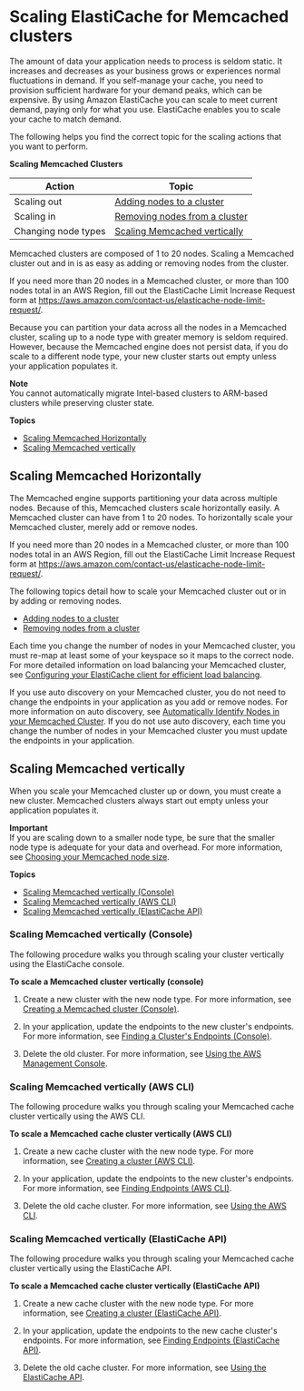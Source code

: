 # Scaling ElastiCache for Memcached clusters<a name="Scaling"></a>

The amount of data your application needs to process is seldom static\. It increases and decreases as your business grows or experiences normal fluctuations in demand\. If you self\-manage your cache, you need to provision sufficient hardware for your demand peaks, which can be expensive\. By using Amazon ElastiCache you can scale to meet current demand, paying only for what you use\. ElastiCache enables you to scale your cache to match demand\.

The following helps you find the correct topic for the scaling actions that you want to perform\.


**Scaling Memcached Clusters**  

| Action | Topic | 
| --- | --- | 
|  Scaling out  |  [Adding nodes to a cluster](Clusters.AddNode.md)  | 
|  Scaling in  |  [Removing nodes from a cluster](Clusters.DeleteNode.md)  | 
|  Changing node types  |  [Scaling Memcached vertically](#Scaling.Memcached.Vertically)  | 

Memcached clusters are composed of 1 to 20 nodes\. Scaling a Memcached cluster out and in is as easy as adding or removing nodes from the cluster\. 

If you need more than 20 nodes in a Memcached cluster, or more than 100 nodes total in an AWS Region, fill out the ElastiCache Limit Increase Request form at [https://aws\.amazon\.com/contact\-us/elasticache\-node\-limit\-request/](https://aws.amazon.com/contact-us/elasticache-node-limit-request/)\.

Because you can partition your data across all the nodes in a Memcached cluster, scaling up to a node type with greater memory is seldom required\. However, because the Memcached engine does not persist data, if you do scale to a different node type, your new cluster starts out empty unless your application populates it\.

**Note**  
You cannot automatically migrate Intel\-based clusters to ARM\-based clusters while preserving cluster state\. 

**Topics**
+ [Scaling Memcached Horizontally](#Scaling.Memcached.Horizontally)
+ [Scaling Memcached vertically](#Scaling.Memcached.Vertically)

## Scaling Memcached Horizontally<a name="Scaling.Memcached.Horizontally"></a>

The Memcached engine supports partitioning your data across multiple nodes\. Because of this, Memcached clusters scale horizontally easily\. A Memcached cluster can have from 1 to 20 nodes\. To horizontally scale your Memcached cluster, merely add or remove nodes\.

If you need more than 20 nodes in a Memcached cluster, or more than 100 nodes total in an AWS Region, fill out the ElastiCache Limit Increase Request form at [https://aws\.amazon\.com/contact\-us/elasticache\-node\-limit\-request/](https://aws.amazon.com/contact-us/elasticache-node-limit-request/)\.

The following topics detail how to scale your Memcached cluster out or in by adding or removing nodes\.
+ [Adding nodes to a cluster](Clusters.AddNode.md)
+ [Removing nodes from a cluster](Clusters.DeleteNode.md)

Each time you change the number of nodes in your Memcached cluster, you must re\-map at least some of your keyspace so it maps to the correct node\. For more detailed information on load balancing your Memcached cluster, see [Configuring your ElastiCache client for efficient load balancing](BestPractices.LoadBalancing.md)\.

If you use auto discovery on your Memcached cluster, you do not need to change the endpoints in your application as you add or remove nodes\. For more information on auto discovery, see [Automatically Identify Nodes in your Memcached Cluster](AutoDiscovery.md)\. If you do not use auto discovery, each time you change the number of nodes in your Memcached cluster you must update the endpoints in your application\.

## Scaling Memcached vertically<a name="Scaling.Memcached.Vertically"></a>

When you scale your Memcached cluster up or down, you must create a new cluster\. Memcached clusters always start out empty unless your application populates it\. 

**Important**  
If you are scaling down to a smaller node type, be sure that the smaller node type is adequate for your data and overhead\. For more information, see [Choosing your Memcached node size](nodes-select-size.md#CacheNodes.SelectSize)\.

**Topics**
+ [Scaling Memcached vertically \(Console\)](#Scaling.Memcached.Vertically.CON)
+ [Scaling Memcached vertically \(AWS CLI\)](#Scaling.Memcached.Vertically.CLI)
+ [Scaling Memcached vertically \(ElastiCache API\)](#Scaling.Memcached.Vertically.API)

### Scaling Memcached vertically \(Console\)<a name="Scaling.Memcached.Vertically.CON"></a>

The following procedure walks you through scaling your cluster vertically using the ElastiCache console\.

**To scale a Memcached cluster vertically \(console\)**

1. Create a new cluster with the new node type\. For more information, see [Creating a Memcached cluster \(Console\)](Clusters.Create.CON.Memcached.md)\.

1. In your application, update the endpoints to the new cluster's endpoints\. For more information, see [Finding a Cluster's Endpoints \(Console\)](Endpoints.md#Endpoints.Find.Memcached)\.

1. Delete the old cluster\. For more information, see [Using the AWS Management Console](Clusters.Delete.md#Clusters.Delete.CON)\.

### Scaling Memcached vertically \(AWS CLI\)<a name="Scaling.Memcached.Vertically.CLI"></a>

The following procedure walks you through scaling your Memcached cache cluster vertically using the AWS CLI\.

**To scale a Memcached cache cluster vertically \(AWS CLI\)**

1. Create a new cache cluster with the new node type\. For more information, see [Creating a cluster \(AWS CLI\)](Clusters.Create.CLI.md)\.

1. In your application, update the endpoints to the new cluster's endpoints\. For more information, see [Finding Endpoints \(AWS CLI\)](Endpoints.md#Endpoints.Find.CLI)\.

1. Delete the old cache cluster\. For more information, see [Using the AWS CLI](Clusters.Delete.md#Clusters.Delete.CLI)\.

### Scaling Memcached vertically \(ElastiCache API\)<a name="Scaling.Memcached.Vertically.API"></a>

The following procedure walks you through scaling your Memcached cache cluster vertically using the ElastiCache API\.

**To scale a Memcached cache cluster vertically \(ElastiCache API\)**

1. Create a new cache cluster with the new node type\. For more information, see [Creating a cluster \(ElastiCache API\)](Clusters.Create.API.md)\.

1. In your application, update the endpoints to the new cache cluster's endpoints\. For more information, see [Finding Endpoints \(ElastiCache API\)](Endpoints.md#Endpoints.Find.API)\.

1. Delete the old cache cluster\. For more information, see [Using the ElastiCache API](Clusters.Delete.md#Clusters.Delete.API)\.